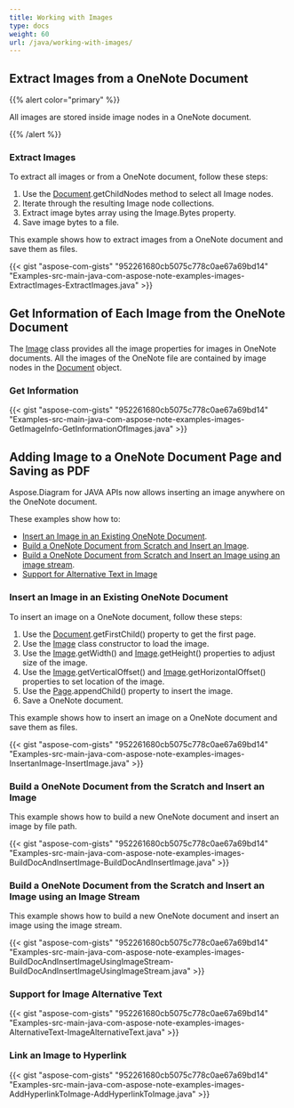 ```yaml
---
title: Working with Images
type: docs
weight: 60
url: /java/working-with-images/
---
```


## **Extract Images from a OneNote Document**
{{% alert color="primary" %}} 

All images are stored inside image nodes in a OneNote document.

{{% /alert %}} 
### **Extract Images**
To extract all images or from a OneNote document, follow these steps:

1. Use the [Document](http://www.aspose.com/api/java/note/com.aspose.note/classes/Document).getChildNodes method to select all Image nodes.
1. Iterate through the resulting Image node collections.
1. Extract image bytes array using the Image.Bytes property.
1. Save image bytes to a file.

This example shows how to extract images from a OneNote document and save them as files.

{{< gist "aspose-com-gists" "952261680cb5075c778c0ae67a69bd14" "Examples-src-main-java-com-aspose-note-examples-images-ExtractImages-ExtractImages.java" >}}
## **Get Information of Each Image from the OneNote Document**
The [Image](http://www.aspose.com/api/java/note/com.aspose.note/classes/Image) class provides all the image properties for images in OneNote documents. All the images of the OneNote file are contained by image nodes in the [Document](http://www.aspose.com/api/java/note/com.aspose.note/classes/Document) object.
### **Get Information**
{{< gist "aspose-com-gists" "952261680cb5075c778c0ae67a69bd14" "Examples-src-main-java-com-aspose-note-examples-images-GetImageInfo-GetInformationOfImages.java" >}}
## **Adding Image to a OneNote Document Page and Saving as PDF**
Aspose.Diagram for JAVA APIs now allows inserting an image anywhere on the OneNote document.

These examples show how to:

- [Insert an Image in an Existing OneNote Document](/note/java/working-with-images/).
- [Build a OneNote Document from Scratch and Insert an Image](/note/java/working-with-images/).
- [Build a OneNote Document from Scratch and Insert an Image using an image stream](/note/java/working-with-images/).
- [Support for Alternative Text in Image](/note/java/working-with-images/)
### **Insert an Image in an Existing OneNote Document**
To insert an image on a OneNote document, follow these steps:

1. Use the [Document](http://www.aspose.com/api/java/note/com.aspose.note/classes/document/methods/getFirstChild\(\)/).getFirstChild() property to get the first page.
1. Use the [Image](http://www.aspose.com/api/java/note/com.aspose.note/classes/Image) class constructor to load the image.
1. Use the [Image](http://www.aspose.com/api/java/note/com.aspose.note/classes/Image).getWidth() and [Image](http://www.aspose.com/api/java/note/com.aspose.note/classes/Image).getHeight() properties to adjust size of the image.
1. Use the [Image](http://www.aspose.com/api/java/note/com.aspose.note/classes/Image).getVerticalOffset() and [Image](http://www.aspose.com/api/java/note/com.aspose.note/classes/Image).getHorizontalOffset() properties to set location of the image.
1. Use the [Page](http://www.aspose.com/api/java/note/com.aspose.note/classes/Page).appendChild() property to insert the image.
1. Save a OneNote document.

This example shows how to insert an image on a OneNote document and save them as files.

{{< gist "aspose-com-gists" "952261680cb5075c778c0ae67a69bd14" "Examples-src-main-java-com-aspose-note-examples-images-InsertanImage-InsertImage.java" >}}


### **Build a OneNote Document from the Scratch and Insert an Image**
This example shows how to build a new OneNote document and insert an image by file path.

{{< gist "aspose-com-gists" "952261680cb5075c778c0ae67a69bd14" "Examples-src-main-java-com-aspose-note-examples-images-BuildDocAndInsertImage-BuildDocAndInsertImage.java" >}}
### **Build a OneNote Document from the Scratch and Insert an Image using an Image Stream**
This example shows how to build a new OneNote document and insert an image using the image stream.

{{< gist "aspose-com-gists" "952261680cb5075c778c0ae67a69bd14" "Examples-src-main-java-com-aspose-note-examples-images-BuildDocAndInsertImageUsingImageStream-BuildDocAndInsertImageUsingImageStream.java" >}}
### **Support for Image Alternative Text**
{{< gist "aspose-com-gists" "952261680cb5075c778c0ae67a69bd14" "Examples-src-main-java-com-aspose-note-examples-images-AlternativeText-ImageAlternativeText.java" >}}
### **Link an Image to Hyperlink**
{{< gist "aspose-com-gists" "952261680cb5075c778c0ae67a69bd14" "Examples-src-main-java-com-aspose-note-examples-images-AddHyperlinkToImage-AddHyperlinkToImage.java" >}}
